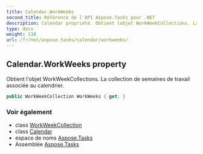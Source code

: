 ```yaml
---
title: Calendar.WorkWeeks
second_title: Référence de l'API Aspose.Tasks pour .NET
description: Calendar propriété. Obtient lobjet WorkWeekCollections. La collection de semaines de travail associée au calendrier.
type: docs
weight: 110
url: /fr/net/aspose.tasks/calendar/workweeks/
---
```

## Calendar.WorkWeeks property

Obtient l'objet WorkWeekCollections. La collection de semaines de travail associée au calendrier.

```csharp
public WorkWeekCollection WorkWeeks { get; }
```

### Voir également

* class [WorkWeekCollection](../../workweekcollection/)
* class [Calendar](../)
* espace de noms [Aspose.Tasks](../../calendar/)
* Assemblée [Aspose.Tasks](../../../)


